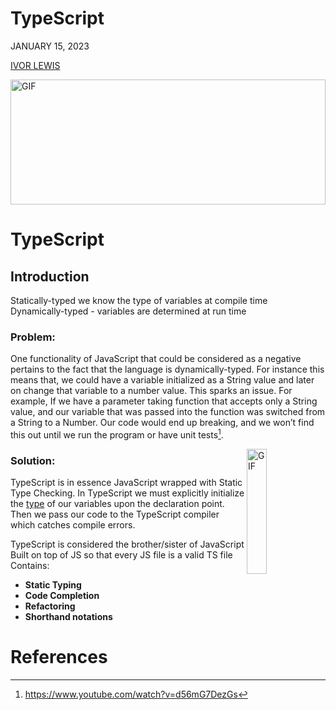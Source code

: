 <!--
 to create a link to another site use [Placeholder](https://site.com)
-->
# TypeScript

JANUARY 15, 2023

[IVOR LEWIS](https://possible-decimal-f6e.notion.site/TypeScript-9a78590829a74b38bdf9e7c45167c483)

<img align="center" alt="GIF" src="https://images.pexels.com/photos/1089438/pexels-photo-1089438.jpeg?auto=compress&cs=tinysrgb&w=1260&h=750&dpr=1" width="100%" height="200px"/>

# TypeScript

## Introduction
<!--_Create a site or blog from your GitHub repositories with GitHub Pages._ -->

<!--
  <<< Author notes: Start of the course >>>
  Include start button, a note about Actions minutes,
  and tell the learner why they should take the course.
  Each step should be wrapped in <details>/<summary>, with an `id` set.
  The start <details> should have `open` as well.
  Do not use quotes on the <details> tag attributes.
-->

<!-- to create a link to another site use [Placeholder](https://site.com)-->

Statically-typed we know the type of variables at compile time
<br>
Dynamically-typed - variables are determined at run time 

### Problem: 

One functionality of JavaScript that could be considered as a negative pertains to the fact that the language is dynamically-typed. For instance this means that, we could have a variable initialized as a String value and later on change that variable to a number value. This sparks an issue. For example, If we have a parameter taking function that accepts only a String value, and our variable that was passed into the function was switched from a String to a Number. Our code would end up breaking, and we won’t find this out until we run the program or have unit tests[^youtubevid1].

 <img align="right" alt="GIF" src="https://media.istockphoto.com/id/174183942/photo/verified.jpg?s=1024x1024&w=is&k=20&c=y7--3wQXzJIj4qx-8yYcW3MFrozRWkLIUnrjXvP4hPI=" width="25%" height="200px"/>

### Solution:

TypeScript is in essence JavaScript wrapped with Static Type Checking. In TypeScript we must explicitly initialize the [type](https://www.typescriptlang.org/docs/handbook/2/everyday-types.html) of our variables upon the declaration point. Then we pass our code to the TypeScript compiler which catches compile errors.

TypeScript is considered the brother/sister of JavaScript
Built on top of JS so that every JS file is a valid TS file
Contains: 
- **Static Typing**
- **Code Completion**
- **Refactoring**
- **Shorthand notations**

# References 
[^youtubevid1]: https://www.youtube.com/watch?v=d56mG7DezGs
